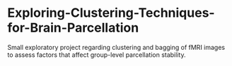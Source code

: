 # Exploring-Clustering-Techniques-for-Brain-Parcellation
Small exploratory project regarding clustering and bagging of fMRI images to assess factors that affect group-level parcellation stability.

